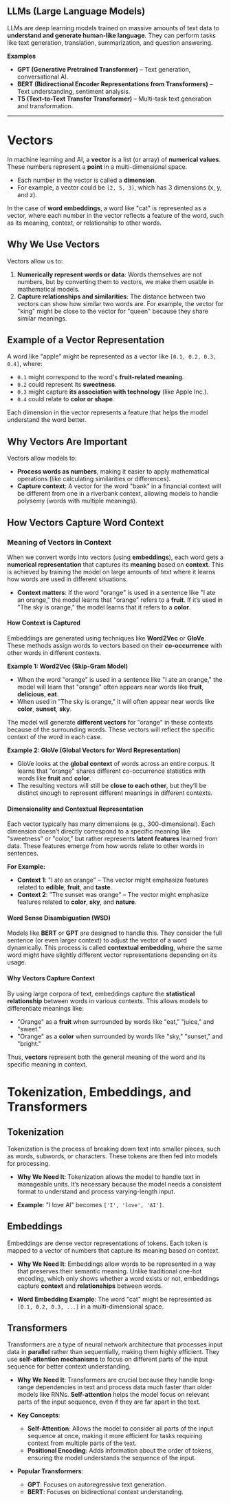 
## LLMs (Large Language Models)

LLMs are deep learning models trained on massive amounts of text data to **understand and generate human-like language**. They can perform tasks like text generation, translation, summarization, and question answering.

**Examples**

- **GPT (Generative Pretrained Transformer)** – Text generation, conversational AI.
- **BERT (Bidirectional Encoder Representations from Transformers)** – Text understanding, sentiment analysis.
- **T5 (Text-to-Text Transfer Transformer)** – Multi-task text generation and transformation.

---
# Vectors
In machine learning and AI, a **vector** is a list (or array) of **numerical values**. These numbers represent a **point** in a multi-dimensional space.

- Each number in the vector is called a **dimension**.
- For example, a vector could be `[2, 5, 3]`, which has 3 dimensions (x, y, and z).

In the case of **word embeddings**, a word like "cat" is represented as a vector, where each number in the vector reflects a feature of the word, such as its meaning, context, or relationship to other words.

## Why We Use Vectors
Vectors allow us to:

1. **Numerically represent words or data**: Words themselves are not numbers, but by converting them to vectors, we make them usable in mathematical models.
2. **Capture relationships and similarities**: The distance between two vectors can show how similar two words are. For example, the vector for "king" might be close to the vector for "queen" because they share similar meanings.

## Example of a Vector Representation
A word like "apple" might be represented as a vector like `[0.1, 0.2, 0.3, 0.4]`, where:
- `0.1` might correspond to the word's **fruit-related meaning**.
- `0.2` could represent its **sweetness**.
- `0.3` might capture **its association with technology** (like Apple Inc.).
- `0.4` could relate to **color or shape**.

Each dimension in the vector represents a feature that helps the model understand the word better.

## Why Vectors Are Important
Vectors allow models to:
- **Process words as numbers**, making it easier to apply mathematical operations (like calculating similarities or differences).
- **Capture context**: A vector for the word "bank" in a financial context will be different from one in a riverbank context, allowing models to handle polysemy (words with multiple meanings).


## How Vectors Capture Word Context

### Meaning of Vectors in Context
When we convert words into vectors (using **embeddings**), each word gets a **numerical representation** that captures its **meaning** based on **context**. This is achieved by training the model on large amounts of text where it learns how words are used in different situations.

- **Context matters**: If the word "orange" is used in a sentence like "I ate an orange," the model learns that "orange" refers to a **fruit**. If it’s used in "The sky is orange," the model learns that it refers to a **color**.

#### How Context is Captured
Embeddings are generated using techniques like **Word2Vec** or **GloVe**. These methods assign words to vectors based on their **co-occurrence** with other words in different contexts.

**Example 1: Word2Vec (Skip-Gram Model)**

- When the word "orange" is used in a sentence like "I ate an orange," the model will learn that "orange" often appears near words like **fruit**, **delicious**, **eat**.
- When used in "The sky is orange," it will often appear near words like **color**, **sunset**, **sky**.
  
The model will generate **different vectors** for "orange" in these contexts because of the surrounding words. These vectors will reflect the specific context of the word in each case.

**Example 2: GloVe (Global Vectors for Word Representation)**

- GloVe looks at the **global context** of words across an entire corpus. It learns that "orange" shares different co-occurrence statistics with words like **fruit** and **color**.
- The resulting vectors will still be **close to each other**, but they’ll be distinct enough to represent different meanings in different contexts.

#### Dimensionality and Contextual Representation
Each vector typically has many dimensions (e.g., 300-dimensional). Each dimension doesn’t directly correspond to a specific meaning like "sweetness" or "color," but rather represents **latent features** learned from data. These features emerge from how words relate to other words in sentences.

**For Example:**
- **Context 1**: "I ate an orange" – The vector might emphasize features related to **edible**, **fruit**, and **taste**.
- **Context 2**: "The sunset was orange" – The vector might emphasize features related to **color**, **sky**, and **nature**.

#### Word Sense Disambiguation (WSD)
Models like **BERT** or **GPT** are designed to handle this. They consider the full sentence (or even larger context) to adjust the vector of a word dynamically. This process is called **contextual embedding**, where the same word might have slightly different vector representations depending on its usage.

#### Why Vectors Capture Context
By using large corpora of text, embeddings capture the **statistical relationship** between words in various contexts. This allows models to differentiate meanings like:
- "Orange" as a **fruit** when surrounded by words like "eat," "juice," and "sweet."
- "Orange" as a **color** when surrounded by words like "sky," "sunset," and "bright."

Thus, **vectors** represent both the general meaning of the word and its specific meaning in context.


# Tokenization, Embeddings, and Transformers

## Tokenization
Tokenization is the process of breaking down text into smaller pieces, such as words, subwords, or characters. These tokens are then fed into models for processing.

- **Why We Need It**: Tokenization allows the model to handle text in manageable units. It’s necessary because the model needs a consistent format to understand and process varying-length input.

- **Example**: "I love AI" becomes `['I', 'love', 'AI']`.

## Embeddings
Embeddings are dense vector representations of tokens. Each token is mapped to a vector of numbers that capture its meaning based on context.

- **Why We Need It**: Embeddings allow words to be represented in a way that preserves their semantic meaning. Unlike traditional one-hot encoding, which only shows whether a word exists or not, embeddings capture **context** and **relationships** between words.

- **Word Embedding Example**: The word "cat" might be represented as `[0.1, 0.2, 0.3, ...]` in a multi-dimensional space.

## Transformers
Transformers are a type of neural network architecture that processes input data in **parallel** rather than sequentially, making them highly efficient. They use **self-attention mechanisms** to focus on different parts of the input sequence for better context understanding.

- **Why We Need It**: 
Transformers are crucial because they handle long-range dependencies in text and process data much faster than older models like RNNs. **Self-attention** helps the model focus on relevant parts of the input sequence, even if they are far apart in the text.

- **Key Concepts**:
    - **Self-Attention**: Allows the model to consider all parts of the input sequence at once, making it more efficient for tasks requiring context from multiple parts of the text.
    - **Positional Encoding**: Adds information about the order of tokens, ensuring the model understands the sequence of the input.
  
- **Popular Transformers**:
    - **GPT**: Focuses on autoregressive text generation.
    - **BERT**: Focuses on bidirectional context understanding.
